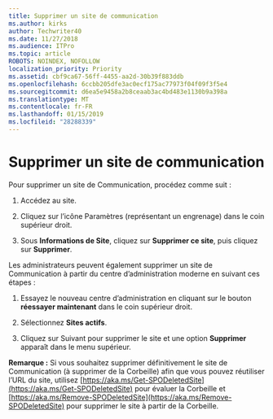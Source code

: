 ```yaml
---
title: Supprimer un site de communication
ms.author: kirks
author: Techwriter40
ms.date: 11/27/2018
ms.audience: ITPro
ms.topic: article
ROBOTS: NOINDEX, NOFOLLOW
localization_priority: Priority
ms.assetid: cbf9ca67-56ff-4455-aa2d-30b39f883ddb
ms.openlocfilehash: 6ccbb205dfe3ac0ecf175ac77973f04f09f3f5e4
ms.sourcegitcommit: d6ea5e9458a2b8ceaab3ac4bd483e1130b9a398a
ms.translationtype: MT
ms.contentlocale: fr-FR
ms.lasthandoff: 01/15/2019
ms.locfileid: "28288339"
---
```

# <a name="delete-a-communication-site"></a>Supprimer un site de communication

Pour supprimer un site de Communication, procédez comme suit : 
  
1. Accédez au site. 
  
2. Cliquez sur l’icône Paramètres (représentant un engrenage) dans le coin supérieur droit. 
  
3. Sous **Informations de Site**, cliquez sur **Supprimer ce site**, puis cliquez sur **Supprimer**. 
  
Les administrateurs peuvent également supprimer un site de Communication à partir du centre d’administration moderne en suivant ces étapes : 
  
1. Essayez le nouveau centre d’administration en cliquant sur le bouton **réessayer maintenant** dans le coin supérieur droit. 
  
2. Sélectionnez **Sites actifs**. 
  
3. Cliquez sur Suivant pour supprimer le site et une option **Supprimer** apparaît dans le menu supérieur. 
  
 **Remarque :** Si vous souhaitez supprimer définitivement le site de Communication (à supprimer de la Corbeille) afin que vous pouvez réutiliser l’URL du site, utilisez [https://aka.ms/Get-SPODeletedSite](https://aka.ms/Get-SPODeletedSite) pour évaluer la Corbeille et [https://aka.ms/Remove-SPODeletedSite](https://aka.ms/Remove-SPODeletedSite) pour supprimer le site à partir de la Corbeille. 
  

